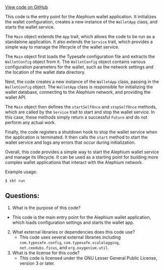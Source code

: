 [View code on GitHub](https://github.com/oxygenium/oxygenium/wallet/src/main/scala/org/oxygenium/wallet/WalletRunner.scala)

This code is the entry point for the Alephium wallet application. It initializes the wallet configuration, creates a new instance of the `WalletApp` class, and starts the wallet service. 

The `Main` object extends the `App` trait, which allows the code to be run as a standalone application. It also extends the `Service` trait, which provides a simple way to manage the lifecycle of the wallet service. 

The `Main` object first loads the Typesafe configuration file and extracts the `WalletConfig` object from it. The `WalletConfig` object contains various configuration parameters for the wallet, such as the network settings and the location of the wallet data directory. 

Next, the code creates a new instance of the `WalletApp` class, passing in the `WalletConfig` object. The `WalletApp` class is responsible for initializing the wallet database, connecting to the Alephium network, and providing the wallet API. 

The `Main` object then defines the `startSelfOnce` and `stopSelfOnce` methods, which are called by the `Service` trait to start and stop the wallet service. In this case, these methods simply return a successful `Future` and do not perform any actual work. 

Finally, the code registers a shutdown hook to stop the wallet service when the application is terminated. It then calls the `start` method to start the wallet service and logs any errors that occur during initialization. 

Overall, this code provides a simple way to start the Alephium wallet service and manage its lifecycle. It can be used as a starting point for building more complex wallet applications that interact with the Alephium network. 

Example usage:

```
$ sbt run
```
## Questions: 
 1. What is the purpose of this code?
   - This code is the main entry point for the Alephium wallet application, which loads configuration settings and starts the wallet app.
2. What external libraries or dependencies does this code use?
   - This code uses several external libraries including `com.typesafe.config`, `com.typesafe.scalalogging`, `net.ceedubs.ficus`, and `org.oxygenium.util`.
3. What is the license for this code?
   - This code is licensed under the GNU Lesser General Public License, version 3 or later.